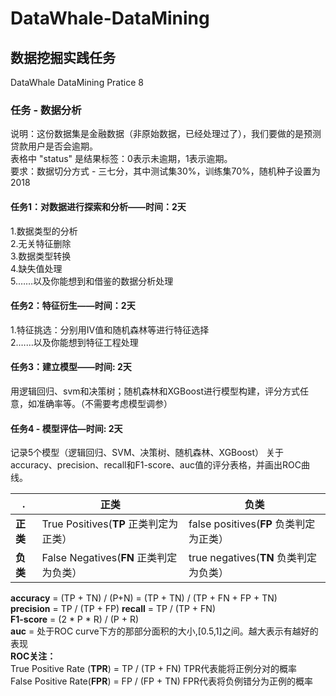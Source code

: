 # DataWhale-DataMining
## 数据挖掘实践任务
DataWhale DataMining Pratice 8   

### 任务 - 数据分析  
说明：这份数据集是金融数据（非原始数据，已经处理过了），我们要做的是预测贷款用户是否会逾期。  
表格中 "status" 是结果标签：0表示未逾期，1表示逾期。  
要求：数据切分方式 - 三七分，其中测试集30%，训练集70%，随机种子设置为2018  


#### 任务1：对数据进行探索和分析——时间：2天  
1.数据类型的分析  
2.无关特征删除  
3.数据类型转换  
4.缺失值处理  
5.……以及你能想到和借鉴的数据分析处理  


#### 任务2：特征衍生——时间：2天  
1.特征挑选：分别用IV值和随机森林等进行特征选择  
2.……以及你能想到特征工程处理  


#### 任务3：建立模型——时间: 2天
用逻辑回归、svm和决策树；随机森林和XGBoost进行模型构建，评分方式任意，如准确率等。（不需要考虑模型调参）


#### 任务4 - 模型评估—时间: 2天
记录5个模型（逻辑回归、SVM、决策树、随机森林、XGBoost）
关于accuracy、precision、recall和F1-score、auc值的评分表格，并画出ROC曲线。

.|正类|负类
-|-|-
**正类**|True Positives(**TP**   正类判定为正类）|false positives(**FP**   负类判定为正类）
**负类**|False Negatives(**FN**   正类判定为负类）|true negatives(**TN**   负类判定为负类）

**accuracy** = (TP + TN) / (P+N) = (TP + TN) / (TP + FN + FP + TN)     
**precision** = TP / (TP + FP)
**recall** = TP / (TP + FN)  
**F1-score** = (2 * P * R) / (P + R)  
**auc** =  处于ROC curve下方的那部分面积的大小,[0.5,1]之间。越大表示有越好的表现  
**ROC关注：**    
   True Positive Rate (**TPR**)  = TP / (TP + FN)     TPR代表能将正例分对的概率  
   False Positive Rate(**FPR**) = FP / (FP + TN)      FPR代表将负例错分为正例的概率  

